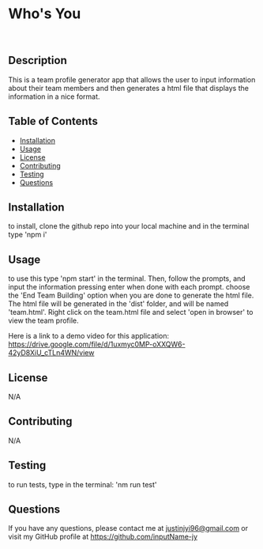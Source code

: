   # Who's You
  <br>
  
  ## Description
  This is a team profile generator app that allows the user to input information about their team members and then generates a html file that displays the information in a nice format.

  ## Table of Contents
  - [Installation](#installation)
  - [Usage](#usage)
  - [License](#license)
  - [Contributing](#contributing)
  - [Testing](#testing)
  - [Questions](#questions)

  ## Installation
  to install, clone the github repo into your local machine and in the terminal type 'npm i'

  ## Usage
  to use this type 'npm start' in the terminal.
  Then, follow the prompts, and input the information pressing enter when done with each prompt.
  choose the 'End Team Building' option when you are done to generate the html file.
  The html file will be generated in the 'dist' folder, and will be named 'team.html'.
  Right click on the team.html file and select 'open in browser' to view the team profile.

  Here is a link to a demo video for this application: 
  https://drive.google.com/file/d/1uxmyc0MP-oXXQW6-42yD8XiU_cTLn4WN/view
 

  ## License
  N/A

  ## Contributing
  N/A

  ## Testing
  to run tests, type in the terminal: 'nm run test'

  ## Questions
  If you have any questions, please contact me at [justinjyi96@gmail.com](mailto:justinjyi96@gmail.com)
  or visit my GitHub profile at https://github.com/inputName-jy